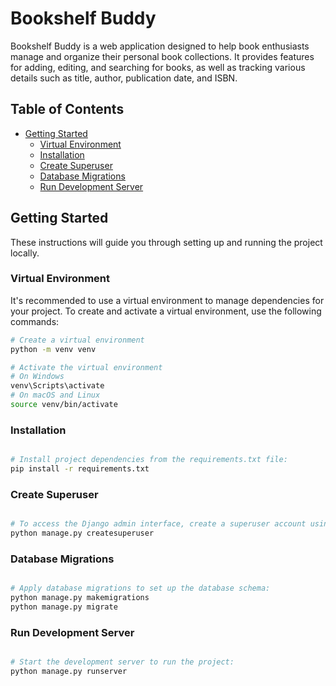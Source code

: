 # Bookshelf Buddy

Bookshelf Buddy is a web application designed to help book enthusiasts manage and organize their personal book collections. It provides features for adding, editing, and searching for books, as well as tracking various details such as title, author, publication date, and ISBN.

## Table of Contents

- [Getting Started](#getting-started)
  - [Virtual Environment](#virtual-environment)
  - [Installation](#installation)
  - [Create Superuser](#create-superuser)
  - [Database Migrations](#database-migrations)
  - [Run Development Server](#run-development-server)

## Getting Started

These instructions will guide you through setting up and running the project locally.

### Virtual Environment

It's recommended to use a virtual environment to manage dependencies for your project. To create and activate a virtual environment, use the following commands:

```bash
# Create a virtual environment
python -m venv venv

# Activate the virtual environment
# On Windows
venv\Scripts\activate
# On macOS and Linux
source venv/bin/activate

```

### Installation

```bash

# Install project dependencies from the requirements.txt file:
pip install -r requirements.txt

```

### Create Superuser

```bash

# To access the Django admin interface, create a superuser account using the following command:
python manage.py createsuperuser

```
### Database Migrations

```bash

# Apply database migrations to set up the database schema:
python manage.py makemigrations
python manage.py migrate

```
### Run Development Server

```bash

# Start the development server to run the project:
python manage.py runserver

```
